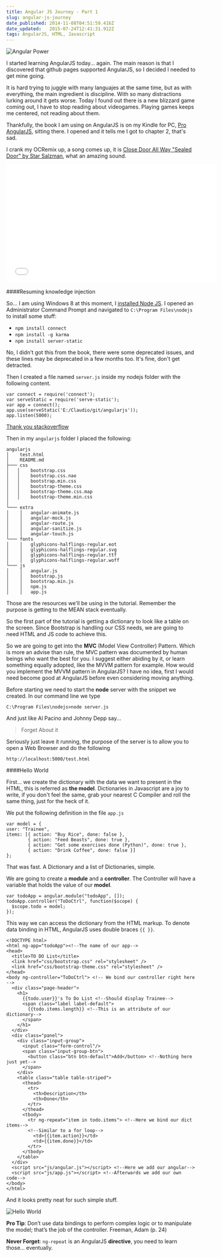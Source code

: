 ```yaml
---
title: Angular JS Journey - Part 1
slug: angular-js-journey
date_published: 2014-11-08T04:51:59.416Z
date_updated:   2015-07-24T12:41:31.912Z
tags: AngularJS, HTML, Javascript
---
```


![Angular Power](https://angularjs.org/img/AngularJS-large.png)

I started learning AngularJS today... again. The main reason is that I discovered that github pages supported AngularJS, so I decided I needed to get mine going.

It is hard trying to juggle with many languajes at the same time, but as with everything, the main ingredient is discipline. With so many distractions lurking around it gets worse. Today I found out there is a new blizzard game coming out, I have to stop reading about videogames. Playing games keeps me centered, not reading about them. 

Thankfully, the book I am using on AngularJS is on my Kindle for PC, [Pro AngularJS](http://www.amazon.com/Pro-AngularJS-Experts-Voice-Development/dp/1430264489/ref=sr_1_1?ie=UTF8&qid=1415416126&sr=8-1&keywords=pro+angularjs), sitting there. I opened and it tells me I got to chapter 2, that's sad.

I crank my OCRemix up, a song comes up, it is [Close Door All Way "Sealed Door" by Star Salzman](https://www.youtube.com/watch?v=7QX9HEz4qog), what an amazing sound.

<iframe width="560" height="315" src="//www.youtube.com/embed/7QX9HEz4qog" frameborder="0" allowfullscreen></iframe>

####Resuming knowledge injection

So... I am using Windows 8 at this moment, I [installed Node JS](http://nodejs.org/). I opened an Administrator Command Prompt and navigated to `C:\Program Files\nodejs` to  install some stuff:

- `npm install connect`
- `npm install -g karma`
- `npm install server-static` 

No, I didn't got this from the book, there were some deprecated issues, and these lines may be deprecated in a few months too. It's fine, don't get detracted. 

Then I created a file named `server.js` inside my nodejs folder with the following content.

```language-javascript
var connect = require('connect'); 
var serveStatic = require('serve-static');
var app = connect(); 
app.use(serveStatic('E:/Claudio/git/angularjs')); 
app.listen(5000);
```

[Thank you stackoverflow](http://stackoverflow.com/questions/23978734/node-connect-issue-object-function-createserver-has-no-method-static)

Then in my `angularjs` folder I placed the following:

```language-bash
angularjs
│    test.html
│    README.md
├─── css
│   │    bootstrap.css
│   │    bootstrap.css.nao
│   │    bootstrap.min.css
│   │    bootstrap-theme.css
│   │    bootstrap-theme.css.map
│   │    bootstrap-theme.min.css
│	
└─── extra
│    │   angular-animate.js
│    │   angular-mock.js
│    │   angular-route.js
│    │   angular-sanitize.js
│    │   angular-touch.js
└─── fonts
│    │   glyphicons-halflings-regular.eot
│    │   glyphicons-halflings-regular.svg
│    │   glyphicons-halflings-regular.ttf
│    │   glyphicons-halflings-regular.woff
└─── js
│    │   angular.js
│    │   bootstrap.js
│    │   bootstrap.min.js
│    │   npm.js
│    │   app.js
```

Those are the resources we'll be using in the tutorial. Remember the purpose is getting to the MEAN stack eventually.

So the first part of the tutorial is getting a dictionary to look like a table on the screen. Since Bootstrap is handling our CSS needs, we are going to need HTML and JS code to achieve this.

So we are going to get into the **MVC** (Model View Controller) Pattern. Which is more an advise than rule, the MVC pattern was documented by human beings who want the best for you. I suggest either abiding by it, or learn something equally adopted, like the MVVM pattern for example. How would you implement the MVVM pattern in AngularJS? I have no idea, first I would need become good at AngularJS before even considering moving anything.

Before starting we need to start the **node** server with the snippet we created. In our command line we type 

```
C:\Program Files\nodejs>node server.js
```

And just like Al Pacino and Johnny Depp say...

> Forget About it

Seriously just leave it running, the purpose of the server is to allow you to open a Web Browser and do the following

```
http://localhost:5000/test.html
```

####Hello World

First... we create the dictionary with the data we want to present in the HTML, this is referred as **the model**. Dictionaries in Javascript are a joy to write, if you don't feel the same, grab your nearest C Compiler and roll the same thing, just for the heck of it.

We put the following definition in the file `app.js`

```language-javascript
var model = {
user: "Trainee",
items: [{ action: "Buy Rice", done: false },
		{ action: "Feed Beasts", done: true },
		{ action: "Get some exercises done (Python)", done: true },
		{ action: "Drink Coffee", done: false }]
};
```

That was fast. A Dictionary and a list of Dictionaries, simple. 

We are going to create a **module** and a **controller**. The Controller will have a variable that  holds the value of our **model**. 

```language-javascript
var todoApp = angular.module("todoApp", []);
todoApp.controller("ToDoCtrl", function($scope) {
  $scope.todo = model;
});
```

This way we can access the dictionary from the HTML markup. To denote data binding in HTML, AngularJS uses double braces `{{ }}`. 

```language-markup
<!DOCTYPE html>
<html ng-app="todoApp"><!--The name of our app-->
<head>
  <title>TO DO List</title>
  <link href="css/bootstrap.css" rel="stylesheet" />
  <link href="css/bootstrap-theme.css" rel="stylesheet" />
</head>
<body ng-controller="ToDoCtrl"> <!-- We bind our controller right here -->
  <div class="page-header">
    <h1> 
      {{todo.user}}'s To Do List <!--Should display Trainee-->
      <span class="label label-default">
        {{todo.items.length}} <!--This is an attribute of our dictionary-->
      </span>
    </h1>
  </div>
  <div class="panel">
    <div class="input-group">
      <input class="form-control"/>
      <span class="input-group-btn">
        <button class="btn btn-default">Add</button> <!--Nothing here just yet-->
      </span>
    </div>
    <table class="table table-striped">
      <thead>
        <tr>
          <th>Description</th>
          <th>Done</th>
        </tr>
      </thead>
      <tbody>
        <tr ng-repeat="item in todo.items"> <!--Here we bind our dict items-->
        <!--Similar to a for loop-->
          <td>{{item.action}}</td> 
          <td>{{item.done}}</td> 
        </tr>
      </tbody>
    </table>
  </div>
  <script src="js/angular.js"></script> <!--Here we add our angular-->
  <script src="js/app.js"></script>	<!--Afterwards we add our own code-->
</body>
</html>
```

And it looks pretty neat for such simple stuff.

![Hello World](http://res.cloudinary.com/www-claudiordgz-com/image/upload/v1415422688/Image_063_e7z13d.png)

**Pro Tip**: Don’t use data bindings to perform complex logic or to manipulate the model; that’s the job of the controller. Freeman, Adam (p. 24)

**Never Forget**: `ng-repeat` is an AngularJS **directive**, you need to learn those... eventually.





